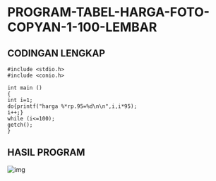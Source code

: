 # PROGRAM-TABEL-HARGA-FOTO-COPYAN-1-100-LEMBAR


## CODINGAN LENGKAP

    #include <stdio.h>
    #include <conio.h>

    int main ()
    {
    int i=1;
    do{printf("harga %*rp.95=%d\n\n",i,i*95);
    i++;}
    while (i<=100);
    getch();
    }
## HASIL PROGRAM
![img](https://github.com/dindapuspitadewi/PROGRAM-TABEL-HARGA-FOTO-COPYAN-1-100-LEMBAR/blob/master/tabel%20harga%20foto%20copyan%201-100.png?raw=true)
